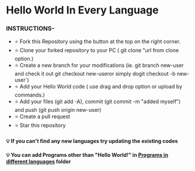 # Hello World In Every Language
### INSTRUCTIONS-

- ⭐ Fork this Repository using the button at the top on the right corner.
- ⭐ Clone your forked repository to your PC ( git clone "url from clone option.)
- ⭐ Create a new branch for your modifications (ie. git branch new-user and check it out git checkout new-useror simply dogit checkout -b new-user`)
- ⭐ Add your Hello World code ( use drag and drop option or upload by commands.)
- ⭐ Add your files (git add -A), commit (git commit -m "added myself") and push (git push origin new-user)
- ⭐ Create a pull request
- ⭐ Star this repository
#### 💡 If you can't find any new languages try updating the existing codes 
#### 💡 You can add Programs other than "Hello World!" in [Programs in different languages](https://github.com/arjuncvinod/Hello-World-hactoberfest2023/tree/main/Programs%20in%20different%20languages) folder

